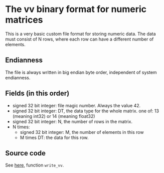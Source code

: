 # The vv binary format for numeric matrices

This is a very basic custom file format for storing numeric data. The data must consist of N rows, where each row can have a different number of elements.

## Endianness

The file is always written in big endian byte order, independent of system endianness.

## Fields (in this order)

* signed 32 bit integer: file magic number. Always the value 42.
* signed 32 bit integer: DT, the data type for the whole matrix. one of: 13 (meaning int32) or 14 (meaning float32)
* signed 32 bit integer: N, the number of rows in the matrix.
* N times:
  - signed 32 bit integer: M, the number of elements in this row
  - M times DT: the data for this row.


## Source code

See [here](./src/common/write_data.h), function `write_vv`.
